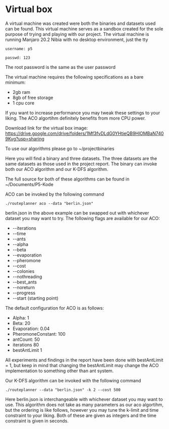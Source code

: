 # Virtual box
A virtual machine was created were both the binaries and datasets used can be found.
This virtual machine serves as a sandbox created for the sole purpose of trying and playing with our project.
The virtual machine is running Manjaro 20.2 Nibia with no desktop environment, just the tty

`username: p5`

`passwd: 123`

The root password is the same as the user password

The virtual machine requires the following specifications as a bare minimum:
- 2gb ram
- 8gb of free storage
- 1 cpu core

If you want to increase performance you may tweak these settings to your liking.
The ACO algortihm definitely benefits from more CPU power.

Download link for the virtual box image: https://drive.google.com/drive/folders/1Mf3fvDLdG0YHtieQB9HlOMBaN7409Kvg?usp=sharing

To use our algorithms please go to ~/projectbinaries

Here you will find a binary and three datasets.
The three datasets are the same datasets as those used in the project report.
The binary can invoke both our ACO algorithm and our K-DFS algorithm.

The full source for both of these algorithms can be found in ~/Documents/P5-Kode

ACO can be invoked by the following command

`./routeplanner aco --data "berlin.json"`

berlin.json in the above example can be swapped out with whichever dataset you may want to try.
The following flags are available for our ACO:
- --iterations
- --time
- --ants
- --alpha
- --beta
- --evaporation
- --pheromone
- --cost
- --colonies
- --nothreading
- --best_ants
- --noreturn
- --progress
- --start (starting point)

The default configuration for ACO is as follows:
- Alpha: 1
- Beta: 20
- Evaporation: 0.04
- PheromoneConstant: 100
- antCount: 50
- iterations 80
- bestAntLimit 1

All experiments and findings in the report have been done with bestAntLimit = 1, but keep in mind that changing the bestAntLimit may change the ACO implementation to something other than ant system.


Our K-DFS algorithm can be invoked with the following command

`./routeplanner --data "berlin.json" -k 2 --cost 500`

Here berlin.json is interchangeable with whichever dataset you may want to use.
This algorithm does not take as many parameters as our aco algortihm, but the ordering is like follows, however you may tune the k-limit and time constraint to your liking.
Both of these are given as integers and the time constraint is given in seconds.

